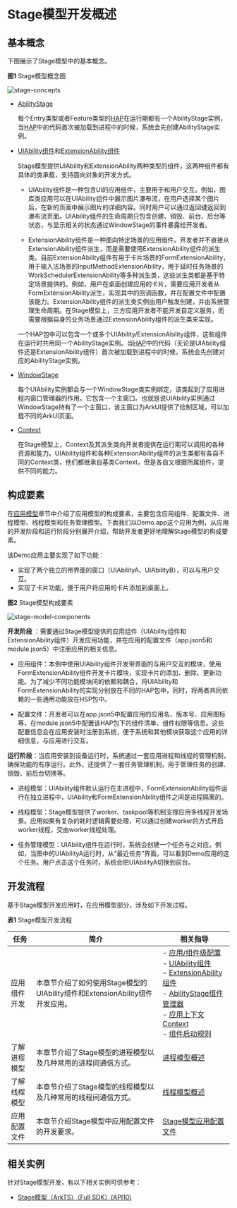 # Stage模型开发概述

<!--Kit: Ability Kit-->
<!--Subsystem: Ability-->
<!--Owner: @ccllee1; @Luobniz21-->
<!--Designer: @ccllee1-->
<!--Tester: @lixueqing513-->

## 基本概念

下图展示了Stage模型中的基本概念。

**图1** Stage模型概念图

![stage-concepts](figures/stage-concepts.png)


- [AbilityStage](abilitystage.md)

  每个Entry类型或者Feature类型的[HAP](../quick-start/hap-package.md)在运行期都有一个AbilityStage实例，当[HAP](../quick-start/hap-package.md)中的代码首次被加载到进程中的时候，系统会先创建AbilityStage实例。
  
- [UIAbility组件](uiability-overview.md)和[ExtensionAbility组件](extensionability-overview.md)
  
  Stage模型提供UIAbility和ExtensionAbility两种类型的组件，这两种组件都有具体的类承载，支持面向对象的开发方式。
  
  - UIAbility组件是一种包含UI的应用组件，主要用于和用户交互。例如，图库类应用可以在UIAbility组件中展示图片瀑布流，在用户选择某个图片后，在新的页面中展示图片的详细内容。同时用户可以通过返回键返回到瀑布流页面。UIAbility组件的生命周期只包含创建、销毁、前台、后台等状态，与显示相关的状态通过WindowStage的事件暴露给开发者。
  
  - ExtensionAbility组件是一种面向特定场景的应用组件。开发者并不直接从ExtensionAbility组件派生，而是需要使用ExtensionAbility组件的派生类。目前ExtensionAbility组件有用于卡片场景的FormExtensionAbility，用于输入法场景的InputMethodExtensionAbility，用于延时任务场景的WorkSchedulerExtensionAbility等多种派生类，这些派生类都是基于特定场景提供的。例如，用户在桌面创建应用的卡片，需要应用开发者从FormExtensionAbility派生，实现其中的回调函数，并在配置文件中配置该能力。ExtensionAbility组件的派生类实例由用户触发创建，并由系统管理生命周期。在Stage模型上，三方应用开发者不能开发自定义服务，而需要根据自身的业务场景通过ExtensionAbility组件的派生类来实现。

  一个HAP包中可以包含一个或多个UIAbility/ExtensionAbility组件，这些组件在运行时共用同一个AbilityStage实例。当[HAP](../quick-start/hap-package.md)中的代码（无论是UIAbility组件还是ExtensionAbility组件）首次被加载到进程中的时候，系统会先创建对应的AbilityStage实例。
- [WindowStage](../reference/apis-arkui/js-apis-window.md#windowstage9)

  每个UIAbility实例都会与一个WindowStage类实例绑定，该类起到了应用进程内窗口管理器的作用。它包含一个主窗口。也就是说UIAbility实例通过WindowStage持有了一个主窗口，该主窗口为ArkUI提供了绘制区域，可以加载不同的ArkUI页面。

- [Context](application-context-stage.md)

  在Stage模型上，Context及其派生类向开发者提供在运行期可以调用的各种资源和能力。UIAbility组件和各种ExtensionAbility组件的派生类都有各自不同的Context类，他们都继承自基类Context，但是各自又根据所属组件，提供不同的能力。

## 构成要素
在[应用模型](application-models.md)章节中介绍了应用模型的构成要素，主要包含应用组件、配置文件、进程模型、线程模型和任务管理模型。下面我们以Demo.app这个应用为例，从应用的开发阶段和运行阶段分别展开介绍，帮助开发者更好地理解Stage模型的构成要素。

该Demo应用主要实现了如下功能：
- 实现了两个独立的带界面的窗口（UIAbilityA、UIAbilityB），可以与用户交互。
- 实现了卡片功能，便于用户将应用的卡片添加到桌面上。

**图2** Stage模型构成要素

![stage-model-components](figures/stage-model-components-brief.png)

**开发阶段** ：需要通过Stage模型提供的应用组件（UIAbility组件和ExtensionAbility组件）开发应用功能，并在应用的配置文件（app.json5和module.json5）中注册应用的相关信息。

- 应用组件：本例中使用UIAbility组件开发带界面的与用户交互的模块，使用FormExtensionAbility组件开发卡片模块，实现卡片的添加、删除、更新功能。为了减少不同功能模块间的依赖和耦合，将UIAbility和FormExtensionAbility的实现分别放在不同的HAP包中，同时，将两者共同依赖的一些通用功能放在HSP包中。

- 配置文件：开发者可以在app.json5中配置应用的应用名、版本号、应用图标等，在module.json5中配置该HAP包下的组件清单、组件权限等信息。这些配置信息会在应用安装时注册到系统，便于系统和其他模块获取这个应用的详细信息，与应用进行交互。

**运行阶段**：当应用安装到设备运行时，系统通过一套应用进程和线程的管理机制，确保功能的有序运行。<!--Del-->此外，还提供了一套任务管理机制，用于管理任务的创建、销毁、前后台切换等。<!--DelEnd-->
 
- 进程模型：UIAbility组件默认运行在主进程中，FormExtensionAbility组件运行在独立进程中，UIAbility和FormExtensionAbility组件之间是进程隔离的。

- 线程模型：Stage模型提供了worker、taskpool等机制支撑应用多线程开发场景。应用如果有复杂的耗时逻辑需要处理，可以通过创建worker的方式开启worker线程，交由worker线程处理。

<!--Del-->
- 任务管理模型：UIAbility组件在运行时，系统会创建一个任务与之对应。例如，当图中的UIAbilityA运行时，从“最近任务”界面，可以看到Demo应用的这个任务。用户点击这个任务时，系统会把UIAbilityA切换到前台。
<!--DelEnd-->



## 开发流程

基于Stage模型开发应用时，在应用模型部分，涉及如下开发过程。

**表1** Stage模型开发流程

| 任务 | 简介 | 相关指导 |
| -------- | -------- | -------- |
| 应用组件开发 | 本章节介绍了如何使用Stage模型的UIAbility组件和ExtensionAbility组件开发应用。 | -&nbsp;[应用/组件级配置](application-component-configuration-stage.md)<br/>-&nbsp;[UIAbility组件](uiability-overview.md)<br/>-&nbsp;[ExtensionAbility组件](extensionability-overview.md)<br/>-&nbsp;[AbilityStage组件管理器](abilitystage.md)<br/>-&nbsp;[应用上下文Context](application-context-stage.md)<br/>-&nbsp;[组件启动规则](component-startup-rules.md) |
| 了解进程模型 | 本章节介绍了Stage模型的进程模型以及几种常用的进程间通信方式。 | [进程模型概述](process-model-stage.md)|
| 了解线程模型 | 本章节介绍了Stage模型的线程模型以及几种常用的线程间通信方式。 | [线程模型概述](thread-model-stage.md) |
| 应用配置文件 | 本章节介绍Stage模型中应用配置文件的开发要求。 | [Stage模型应用配置文件](config-file-stage.md) |

## 相关实例

针对Stage模型开发，有以下相关实例可供参考：

- [Stage模型（ArkTS）（Full SDK）(API10)](https://gitee.com/openharmony/applications_app_samples/tree/master/code/SystemFeature/ApplicationModels/StageModel)